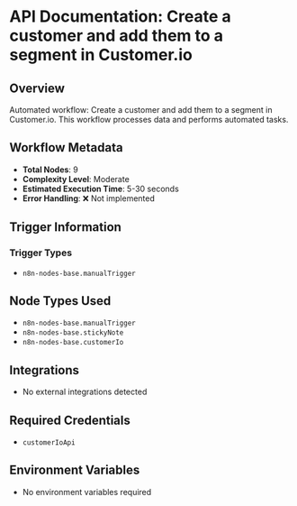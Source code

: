 # API Documentation: Create a customer and add them to a segment in Customer.io

## Overview
Automated workflow: Create a customer and add them to a segment in Customer.io. This workflow processes data and performs automated tasks.

## Workflow Metadata
- **Total Nodes**: 9
- **Complexity Level**: Moderate
- **Estimated Execution Time**: 5-30 seconds
- **Error Handling**: ❌ Not implemented

## Trigger Information
### Trigger Types
- `n8n-nodes-base.manualTrigger`

## Node Types Used
- `n8n-nodes-base.manualTrigger`
- `n8n-nodes-base.stickyNote`
- `n8n-nodes-base.customerIo`

## Integrations
- No external integrations detected

## Required Credentials
- `customerIoApi`

## Environment Variables
- No environment variables required
